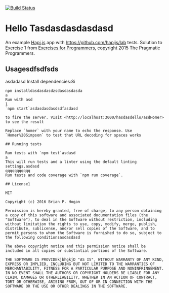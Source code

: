 [![Build Status](https://drone.infotracklabs.com/api/badges/NickCarton/hello_hapi/status.svg)](https://drone.infotracklabs.com/NickCarton/hello_hapi)

# Hello Tasdasdasdasdasd
An example [Hapi.js](https://hapijs.com/) app with https://github.com/hapijs/lab tests. Solution to Exercise 1 from [Exercises for Programmers](http://pragprog.com/titles/bhwb), copyright 2015 The Pragmatic Programmers.

## Usagesdfsdfsds
asdadasd
Install dependencies:8i

```
npm installdasdasdasdzsdasdasdasda
a
Run with asd
1
`npm start`asdasdasdasdsdfasdasd

to fire the server. VIsit <http://localhost:3000/hasdasdello/asdHomer> to see the result

Replace `homer` with your name to echo the response. Use `Homer%20Simpson` to test that URL decoding for spaces works

## Running tests

Run tests with `npm test`asdasd
a
This will run tests and a linter using the default linting settings.asdasd
qqqqqqqqqqq
Run tests and code coverage with `npm run coverage`.

## License1

MIT

Copyright (c) 2016 Brian P. Hogan

Permission is hereby granted, free of charge, to any person obtaining a copy of this software and associated documentation files (the "Software"), to deal in the Software without restriction, including without limitation the rights to use, copy, modify, merge, publish, distribute, sublicense, and/or sell copies of the Software, and to permit persons to whom the Software is furnished to do so, subject to the following conditionsasdasdasd

The above copyright notice and this permission notice shall be included in all copies or substantial portions of the Software.

THE SOFTWARE IS PROVIDEkjbhgkjD "AS IS", WITHOUT WARRANTY OF ANY KIND, EXPRESS OR IMPLIED, INCLUDING BUT NOT LIMITED TO THE WARRANTIES OF MERCHANTABILITY, FITNESS FOR A PARTICULAR PURPOSE AND NONINFRINGEMENT. IN NO EVENT SHALL THE AUTHORS OR COPYRIGHT HOLDERS BE LIABLE FOR ANY CLAIM, DAMAGES OR OTHERLIABILITY, WHETHER IN AN ACTION OF CONTRACT, TORT OR OTHERWISE, ARISING FROM, OUT OF OR IN CONNECTION WITH THE SOFTWARE OR THE USE OR OTHER DEALINGS IN THE SOFTWARE.
